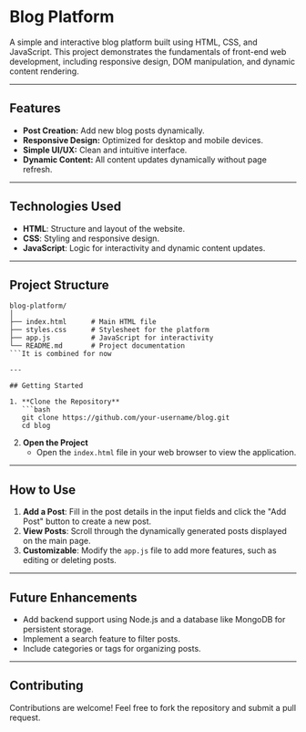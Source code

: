 # Blog Platform

A simple and interactive blog platform built using HTML, CSS, and JavaScript. This project demonstrates the fundamentals of front-end web development, including responsive design, DOM manipulation, and dynamic content rendering.

---

## Features

- **Post Creation:** Add new blog posts dynamically.
- **Responsive Design:** Optimized for desktop and mobile devices.
- **Simple UI/UX:** Clean and intuitive interface.
- **Dynamic Content:** All content updates dynamically without page refresh.

---

## Technologies Used

- **HTML**: Structure and layout of the website.
- **CSS**: Styling and responsive design.
- **JavaScript**: Logic for interactivity and dynamic content updates.

---

## Project Structure

```
blog-platform/
│
├── index.html      # Main HTML file
├── styles.css      # Stylesheet for the platform
├── app.js          # JavaScript for interactivity
└── README.md       # Project documentation
```It is combined for now

---

## Getting Started

1. **Clone the Repository**
   ```bash
   git clone https://github.com/your-username/blog.git
   cd blog
   ```

2. **Open the Project**
   - Open the `index.html` file in your web browser to view the application.

---

## How to Use

1. **Add a Post**: Fill in the post details in the input fields and click the "Add Post" button to create a new post.
2. **View Posts**: Scroll through the dynamically generated posts displayed on the main page.
3. **Customizable**: Modify the `app.js` file to add more features, such as editing or deleting posts.

---

## Future Enhancements

- Add backend support using Node.js and a database like MongoDB for persistent storage.
- Implement a search feature to filter posts.
- Include categories or tags for organizing posts.

---

## Contributing

Contributions are welcome! Feel free to fork the repository and submit a pull request.

